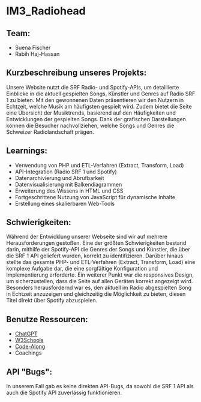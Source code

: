 # IM3_Radiohead

## Team:
- Suena Fischer
- Rabih Haj-Hassan

## Kurzbeschreibung unseres Projekts:
Unsere Website nutzt die SRF Radio- und Spotify-APIs, um detaillierte Einblicke in die aktuell gespielten Songs, Künstler
und Genres auf Radio SRF 1 zu bieten. Mit den gewonnenen Daten präsentieren wir den Nutzern
in Echtzeit, welche Musik am häufigsten gespielt wird. Zudem bietet die Seite eine Übersicht der Musiktrends, basierend auf den Häufigkeiten und Entwicklungen der gespielten Songs. Dank der grafischen Darstellungen können die Besucher nachvollziehen, welche Songs und Genres die Schweizer Radiolandschaft prägen.

## Learnings:
- Verwendung von PHP und ETL-Verfahren (Extract, Transform, Load)
- API-Integration (Radio SRF 1 und Spotify)
- Datenarchivierung und Abrufbarkeit
- Datenvisualisierung mit Balkendiagrammen
- Erweiterung des Wissens in HTML und CSS
- Fortgeschrittene Nutzung von JavaScript für dynamische Inhalte
- Erstellung eines skalierbaren Web-Tools

## Schwierigkeiten:
Während der Entwicklung unserer Webseite sind wir auf mehrere Herausforderungen gestoßen. Eine der größten Schwierigkeiten bestand darin, mithilfe der Spotify-API die Genres der Songs und Künstler, die über die SRF 1 API geliefert wurden, korrekt zu identifizieren. Darüber hinaus stellte das gesamte PHP- und ETL-Verfahren (Extract, Transform, Load) eine komplexe Aufgabe dar, die eine sorgfältige Konfiguration und Implementierung erforderte. Ein weiterer Punkt war die responsives Design, um sicherzustellen, dass die Seite auf allen Geräten korrekt angezeigt wird. Besonders herausfordernd war es, den aktuell im Radio abgespielten Song in Echtzeit anzuzeigen und gleichzeitig die Möglichkeit zu bieten, diesen Titel direkt über Spotify abzuspielen.

## Benutze Ressourcen:
- [ChatGPT](https://chat.openai.com)
- [W3Schools](https://www.w3schools.com)
- [Code-Along](https://github.com/Interaktive-Medien/DB-PHP)
- Coachings

## API "Bugs":
In unserem Fall gab es keine direkten API-Bugs, da sowohl die SRF 1 API als auch die Spotify API zuverlässig funktionieren.